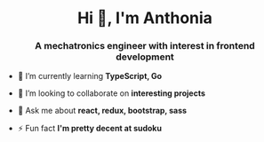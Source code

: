 <h1 align="center">Hi 👋, I'm Anthonia</h1>
<h3 align="center">A mechatronics engineer with interest in frontend development</h3>

- 🌱 I’m currently learning **TypeScript, Go**

- 👯 I’m looking to collaborate on **interesting projects**

- 💬 Ask me about **react, redux, bootstrap, sass**

- ⚡ Fun fact **I'm pretty decent at sudoku**


</p>

